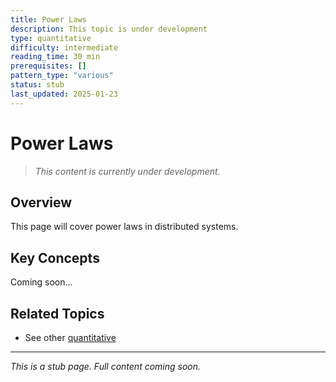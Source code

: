 ```yaml
---
title: Power Laws
description: This topic is under development
type: quantitative
difficulty: intermediate
reading_time: 30 min
prerequisites: []
pattern_type: "various"
status: stub
last_updated: 2025-01-23
---
```



# Power Laws

> *This content is currently under development.*

## Overview

This page will cover power laws in distributed systems.

## Key Concepts

Coming soon...

## Related Topics

- See other [quantitative](/index/)

---

*This is a stub page. Full content coming soon.*
